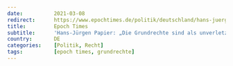 ```yaml
---
date:          2021-03-08
redirect:      https://www.epochtimes.de/politik/deutschland/hans-juergen-papier-die-grundrechte-sind-als-unverletzliche-und-unveraeusserliche-menschenrechte-des-einzelnen-verbuergt-a3465351.html
title:         Epoch Times
subtitle:      'Hans-Jürgen Papier: „Die Grundrechte sind als unverletzliche und unveräußerliche Menschenrechte des Einzelnen verbürgt“'
country:       DE
categories:    [Politik, Recht]
tags:          [epoch times, grundrechte]
---
```

